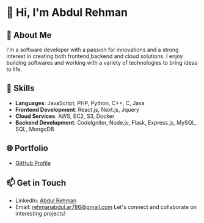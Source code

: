 # 👋 Hi, I'm Abdul Rehman

## 👀 About Me

I'm a software developer with a passion for innovations and a strong interest in creating both frontend,backend and cloud solutions. I enjoy building softwares and working with a variety of technologies to bring ideas to life.

## 💼 Skills

- **Languages**: JavaScript, PHP, Python, C++, C, Java
- **Frontend Development**: React.js, Next.js, Jquery
- **Cloud Services**: AWS, EC2, S3, Docker
- **Backend Development**: CodeIgniter, Node.js, Flask, Express.js, MySQL, SQL, MongoDB
## 🌐 Portfolio

- [GitHub Profile](https://github.com/abdulrehman043)

## 📫 Get in Touch

- LinkedIn: [Abdul Rehman](https://www.linkedin.com/in/abdulrehman043)
- Email: rehmanabdul.ar786@gmail.com
Let's connect and collaborate on interesting projects!
